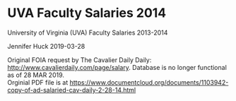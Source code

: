 # UVA Faculty Salaries 2014
University of Virginia (UVA) Faculty Salaries 2013-2014

Jennifer Huck
2019-03-28

Original FOIA request by The Cavalier Daily Daily: http://www.cavalierdaily.com/page/salary.  Database is no longer functional as of 28 MAR 2019.  
Orginial PDF file is at https://www.documentcloud.org/documents/1103942-copy-of-ad-salaried-cav-daily-2-28-14.html
